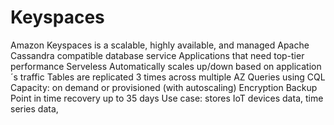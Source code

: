 
# Keyspaces

Amazon Keyspaces is a scalable, highly available, and managed Apache Cassandra compatible database service
Applications that need top-tier performance
Serveless
Automatically scales up/down based on application´s traffic
Tables are replicated 3 times across multiple AZ
Queries using CQL
Capacity: on demand or provisioned (with autoscaling)
Encryption 
Backup
Point in time recovery up to 35 days
Use case: stores IoT devices data,  time series data, 